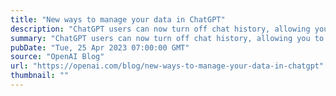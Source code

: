 ```yaml
---
title: "New ways to manage your data in ChatGPT"
description: "ChatGPT users can now turn off chat history, allowing you to choose which conversations can be used to train our models."
summary: "ChatGPT users can now turn off chat history, allowing you to choose which conversations can be used to train our models."
pubDate: "Tue, 25 Apr 2023 07:00:00 GMT"
source: "OpenAI Blog"
url: "https://openai.com/blog/new-ways-to-manage-your-data-in-chatgpt"
thumbnail: ""
---
```


